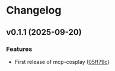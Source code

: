 # Changelog

## v0.1.1 (2025-09-20)

### Features

* First release of mcp-cosplay
([05ff79c](https://github.com/unclemate/mcp-cosplay/commit/05ff79ca0c8e590a0964684d365ee80a2df0638f))
